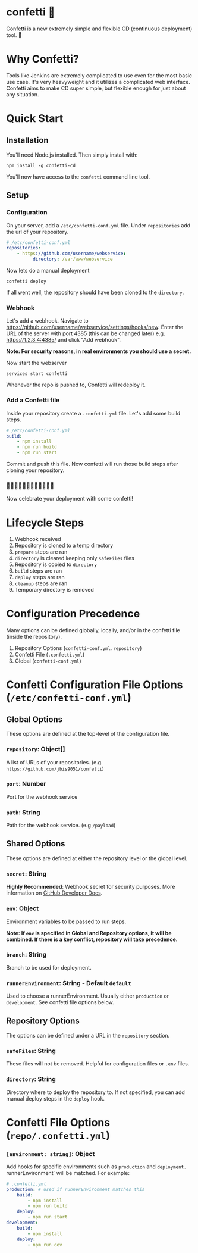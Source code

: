 # confetti 🎉

Confetti is a new extremely simple and flexible CD (continuous deployment) tool. 🎉

# Why Confetti?

Tools like Jenkins are extremely complicated to use even for the most basic use case. It's very heavyweight and it utilizes a complicated web interface. Confetti aims to make CD super simple, but flexible enough for just about any situation.

# Quick Start

## Installation

You'll need Node.js installed. Then simply install with:

```shell script
npm install -g confetti-cd
```

You'll now have access to the `confetti` command line tool.

## Setup

### Configuration

On your server, add a `/etc/confetti-conf.yml` file. Under `repositories` add the url of your repository.

```yaml
# /etc/confetti-conf.yml
repositories:
    - https://github.com/username/webservice:
          directory: /var/www/webservice
```

Now lets do a manual deployment

```shell script
confetti deploy
```

If all went well, the repository should have been cloned to the `directory`.

### Webhook

Let's add a webhook. Navigate to https://github.com/username/webservice/settings/hooks/new. Enter the URL of the server with port 4385 (this can be changed later) e.g. https://1.2.3.4:4385/ and click "Add webhook".

**Note: For security reasons, in real environments you should use a secret.**

Now start the webserver

```shell script
services start confetti
```

Whenever the repo is pushed to, Confetti will redeploy it.

### Add a Confetti file

Inside your repository create a `.confetti.yml` file. Let's add some build steps.

```yaml
# /etc/confetti-conf.yml
build:
    - npm install
    - npm run build
    - npm run start
```

Commit and push this file. Now confetti will run those build steps after cloning your repository.

### 🎉🎉🎉🎉🎉🎉🎉🎉🎉🎉🎉🎉

Now celebrate your deployment with some confetti!

# Lifecycle Steps

1. Webhook received
2. Repository is cloned to a temp directory
3. `prepare` steps are ran
4. `directory` is cleared keeping only `safeFiles` files
5. Repository is copied to `directory`
6. `build` steps are ran
7. `deploy` steps are ran
8. `cleanup` steps are ran
9. Temporary directory is removed

# Configuration Precedence

Many options can be defined globally, locally, and/or in the confetti file (inside the repository).

1. Repository Options (`confetti-conf.yml.repository`)
2. Confetti File (`.confetti.yml`)
3. Global (`confetti-conf.yml`)

# Confetti Configuration File Options (`/etc/confetti-conf.yml`)

## Global Options

These options are defined at the top-level of the configuration file.

### `repository`: Object[]

A list of URLs of your repositories. (e.g. `https://github.com/jbis9051/confetti`)

### `port`: Number

Port for the webhook service

### `path`: String

Path for the webhook service. (e.g `/payload`)

## Shared Options

These options are defined at either the repository level or the global level.

### `secret`: String

**Highly Recommended**: Webhook secret for security purposes. More information on [GitHub Developer Docs](https://docs.github.com/en/free-pro-team@latest/developers/webhooks-and-events/securing-your-webhooks).

### `env`: Object

Environment variables to be passed to run steps.

**Note: If `env` is specified in Global and Repository options, it will be combined. If there is a key conflict, repository will take precedence.**

### `branch`: String

Branch to be used for deployment.

### `runnerEnvironment`: String - Default `default`

Used to choose a runnerEnvironment. Usually either `production` or `development`. See confetti file options below.

## Repository Options

The options can be defined under a URL in the `repository` section.

### `safeFiles`: String

These files will not be removed. Helpful for configuration files or `.env` files.

### `directory`: String

Directory where to deploy the repository to. If not specified, you can add manual deploy steps in the `deploy` hook.

# Confetti File Options (`repo/.confetti.yml`)

### `[environment: string]`: Object

Add hooks for specific environments such as `production` and `deployment. `runnerEnvironment` will be matched. For example:

```yaml
# .confetti.yml
production: # used if runnerEnvironment matches this
    build:
        - npm install
        - npm run build
    deploy:
        - npm run start
development:
    build:
        - npm install
    deploy:
        - npm run dev
```
